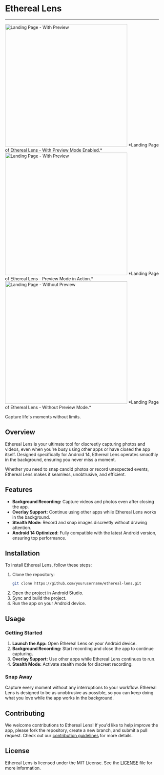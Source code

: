 # Ethereal Lens

---

<img src="https://github.com/user-attachments/assets/74d3d75a-002a-4a9c-854b-f8ff884b5d95" alt="Landing Page - With Preview" width="400"/>
*Landing Page of Ethereal Lens - With Preview Mode Enabled.*


<img src="https://github.com/user-attachments/assets/8554ae57-3334-4633-82f7-94504f17c6ce" alt="Landing Page - With Preview" width="400"/>
*Landing Page of Ethereal Lens - Preview Mode in Action.*


<img src="https://github.com/user-attachments/assets/49d2126e-9a60-4b7f-8d8c-107d22314c7d" alt="Landing Page - Without Preview" width="400"/>
*Landing Page of Ethereal Lens - Without Preview Mode.*

Capture life's moments without limits.

## Overview

Ethereal Lens is your ultimate tool for discreetly capturing photos and videos, even when you're busy using other apps or have closed the app itself. Designed specifically for Android 14, Ethereal Lens operates smoothly in the background, ensuring you never miss a moment.

Whether you need to snap candid photos or record unexpected events, Ethereal Lens makes it seamless, unobtrusive, and efficient.

## Features

- **Background Recording:** Capture videos and photos even after closing the app.
- **Overlay Support:** Continue using other apps while Ethereal Lens works in the background.
- **Stealth Mode:** Record and snap images discreetly without drawing attention.
- **Android 14 Optimized:** Fully compatible with the latest Android version, ensuring top performance.

## Installation

To install Ethereal Lens, follow these steps:

1. Clone the repository:
    ```bash
    git clone https://github.com/yourusername/ethereal-lens.git
    ```
2. Open the project in Android Studio.
3. Sync and build the project.
4. Run the app on your Android device.

## Usage

### Getting Started

1. **Launch the App:** Open Ethereal Lens on your Android device.
2. **Background Recording:** Start recording and close the app to continue capturing.
3. **Overlay Support:** Use other apps while Ethereal Lens continues to run.
4. **Stealth Mode:** Activate stealth mode for discreet recording.

### Snap Away

Capture every moment without any interruptions to your workflow. Ethereal Lens is designed to be as unobtrusive as possible, so you can keep doing what you love while the app works in the background.

## Contributing

We welcome contributions to Ethereal Lens! If you'd like to help improve the app, please fork the repository, create a new branch, and submit a pull request. Check out our [contribution guidelines](CONTRIBUTING.md) for more details.

## License

Ethereal Lens is licensed under the MIT License. See the [LICENSE](LICENSE) file for more information.
